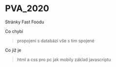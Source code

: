 # PVA_2020
Stránky Fast Foodu

Co chybí
>propojení s databází 
  >vše s tím spojené
  
Co již je
>html a css pro pc jak mobily
>základ javascriptu
